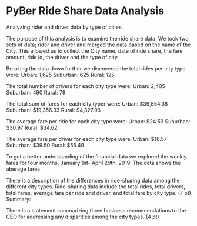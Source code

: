 # PyBer Ride Share Data Analysis
Analyzing rider and driver data by type of cities. 

The purpose of this analysis is to examine the ride share data. We took two sets of data; rider and driver and merged the data based on the name of the City. This allowed us to collect the City name, date of ride share, the fare amount, ride id, the driver and the type of city. 

Breaking the data down further we discovered the total rides per city type were:
Urban: 1,625
Suburban: 625
Rural: 125 

The total number of drivers for each city type were:
Urban: 2,405
Suburban: 490
Rural: 78

The total sum of fares for each city typer were: 
Urban: $39,854.38
Suburban: $19,356.33
Rural: $4,327.93

The average fare per ride for each city type were:
Urban: $24.53
Suburban: $30.97
Rural: $34.62

The average fare per driver for each city type were:
Urban: $16.57
Suburban: $39.50
Rural: $55.49

To get a better understanding of the financial data we explored the weekly fares for four months, January 1st- April 29th, 2019.
The data shows the aberage fares 
 





There is a description of the differences in ride-sharing data among the different city types. Ride-sharing data include the total rides, total drivers, total fares, average fare per ride and driver, and total fare by city type. (7 pt)
Summary:

There is a statement summarizing three business recommendations to the CEO for addressing any disparities among the city types. (4 pt)